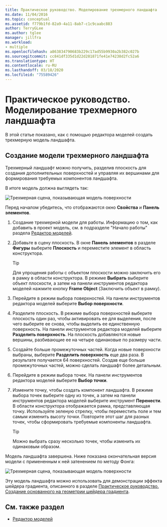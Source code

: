 ```yaml
---
title: Практическое руководство. Моделирование трехмерного ландшафта
ms.date: 11/04/2016
ms.topic: conceptual
ms.assetid: f779b1fd-82a9-4a11-8ab7-c1c9caabc883
author: TerryGLee
ms.author: tglee
manager: jillfra
ms.workload:
- multiple
ms.openlocfilehash: a863834790683b229c17ad55b9930a2b382c027b
ms.sourcegitcommit: cc841df335d1d22d281871fe41e74238d2fc52a6
ms.translationtype: HT
ms.contentlocale: ru-RU
ms.lasthandoff: 03/18/2020
ms.locfileid: "75589426"
---
```

# <a name="how-to-model-3d-terrain"></a>Практическое руководство. Моделирование трехмерного ландшафта

В этой статье показано, как с помощью редактора моделей создать трехмерную модель ландшафта.

## <a name="create-a-3d-terrain-model"></a>Создание модели трехмерного ландшафта

Трехмерный ландшафт можно получить, разделив плоскость для создания дополнительных поверхностей и управляя их вершинами для формирования требуемых компонентов ландшафта.

В итоге модель должна выглядеть так:

![Трехмерная сцена, показывающая модель поверхности](../designers/media/digit-terrain-model.png)

Перед началом убедитесь, что отображаются окно **Свойства** и **Панель элементов**.

1. Создание трехмерной модели для работы. Информацию о том, как добавить в проект модель, см. в подразделе "Начало работы" раздела [Редактор моделей](../designers/model-editor.md).

2. Добавьте в сцену плоскость. В окне **Панель элементов** в разделе **Фигуры** выберите **Плоскость** и переместите элемент в область конструктора.

    > [!TIP]
    > Для упрощения работы с объектом плоскости можно заключить его в рамку в области конструктора. В режиме **Выбрать** выберите объект плоскости, а затем на панели инструментов редактора моделей нажмите кнопку **Frame Object** (Заключить объект в рамку).

3. Перейдите в режим выбора поверхностей. На панели инструментов редактора моделей выберите **Выбор поверхности**.

4. Разделите плоскость. В режиме выбора поверхностей выберите плоскость один раз, чтобы активировать ее для выделения, после чего выберите ее снова, чтобы выделить ее единственную поверхность. На панели инструментов редактора моделей выберите **Разделить поверхность**. На плоскость добавляются новые вершины, разбивающие ее на четыре одинаковые по размеру части.

5. Создайте больше промежуточных частей. Когда новые поверхности выбраны, выберите **Разделить поверхность** еще два раза. В результате получается 64 поверхностей. Создав еще больше промежуточных частей, можно сделать ландшафт более детальным.

6. Перейдите в режим выбора точек. На панели инструментов редактора моделей выберите **Выбор точки**.

7. Измените точку, чтобы создать компонент ландшафта. В режиме выбора точек выберите одну из точек, а затем на панели инструментов редактора моделей выберите инструмент **Перенести**. В области конструктора отображается рамка, представляющая точку. Используйте зеленую стрелку, чтобы переместить поле и тем самым изменить высоту точки. Повторите этот шаг для разных точек, чтобы сформировать требуемые компоненты ландшафта.

    > [!TIP]
    > Можно выбрать сразу несколько точек, чтобы изменить их одинаковым образом.

Модель ландшафта завершена. Ниже показана окончательная версия модели с примененным к ней затенением по методу Фонга:

![Трехмерная сцена, показывающая модель поверхности](../designers/media/digit-terrain-model.png)

Эту модель ландшафта можно использовать для демонстрации эффекта шейдера градиента, описанного в разделе [Практическое руководство. Создание основанного на геометрии шейдера градиента](../designers/how-to-create-a-geometry-based-gradient-shader.md).

## <a name="see-also"></a>См. также раздел

- [Редактор моделей](../designers/model-editor.md)
